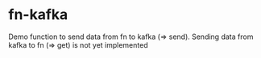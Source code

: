 # fn-kafka
Demo function to send data from fn to kafka (=> send).
Sending data from kafka to fn (=> get) is not yet implemented
